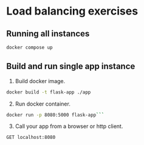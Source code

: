 # Load balancing exercises

## Running all instances

```bash
docker compose up
```

## Build and run single app instance

1. Build docker image.

```bash
docker build -t flask-app ./app
```

2. Run docker container.

```bash
docker run -p 8080:5000 flask-app```
```

3. Call your app from a browser or http client.

```http request
GET localhost:8080
```
